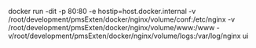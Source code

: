 docker run -dit -p 80:80 -e hostip=host.docker.internal -v /root/development/pmsExten/docker/nginx/volume/conf:/etc/nginx
-v /root/development/pmsExten/docker/nginx/volume/www:/www -v/root/development/pmsExten/docker/nginx/volume/logs:/var/log/nginx ui
